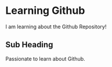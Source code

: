 # Learning Github

I am learning about the Github Repository!

## Sub Heading

Passionate to learn about Github.
